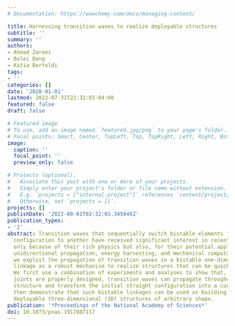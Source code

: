 ```yaml
---
# Documentation: https://wowchemy.com/docs/managing-content/

title: Harnessing transition waves to realize deployable structures
subtitle: ''
summary: ''
authors:
- Ahmad Zareei
- Bolei Deng
- Katia Bertoldi
tags:
- ''
categories: []
date: '2020-01-01'
lastmod: 2022-07-31T22:32:03-04:00
featured: false
draft: false

# Featured image
# To use, add an image named `featured.jpg/png` to your page's folder.
# Focal points: Smart, Center, TopLeft, Top, TopRight, Left, Right, BottomLeft, Bottom, BottomRight.
image:
  caption: ''
  focal_point: ''
  preview_only: false

# Projects (optional).
#   Associate this post with one or more of your projects.
#   Simply enter your project's folder or file name without extension.
#   E.g. `projects = ["internal-project"]` references `content/project/deep-learning/index.md`.
#   Otherwise, set `projects = []`.
projects: []
publishDate: '2022-08-01T02:32:03.345646Z'
publication_types:
- '2'
abstract: Transition waves that sequentially switch bistable elements from one stable
  configuration to another have received significant interest in recent years not
  only because of their rich physics but also, for their potential applications, including
  unidirectional propagation, energy harvesting, and mechanical computation. Here,
  we exploit the propagation of transition waves in a bistable one-dimensional (1D)
  linkage as a robust mechanism to realize structures that can be quickly deployed.
  We first use a combination of experiments and analyses to show that, if the bistable
  joints are properly designed, transition waves can propagate throughout the entire
  structure and transform the initial straight configuration into a curved one. We
  then demonstrate that such bistable linkages can be used as building blocks to realize
  deployable three-dimensional (3D) structures of arbitrary shape.
publication: '*Proceedings of the National Academy of Sciences*'
doi: 10.1073/pnas.1917887117
---
```

